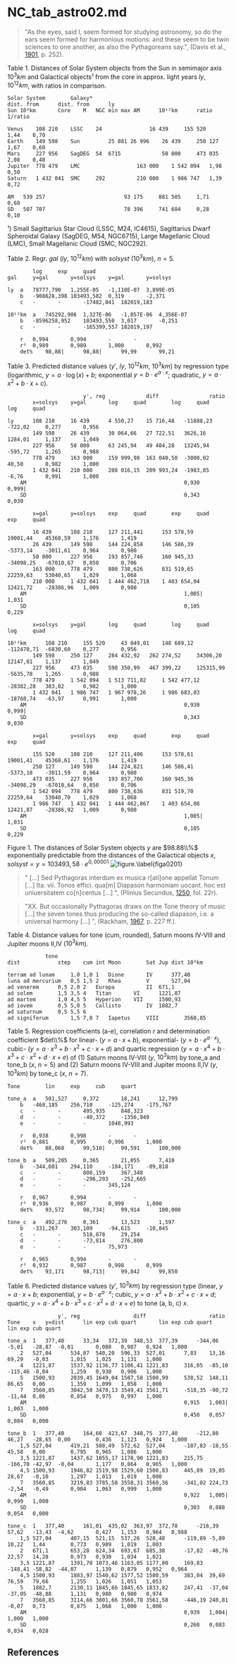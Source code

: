 # NC_tab_astro02.md

>"As the eyes, said I, seem formed for studying astronomy, so do the ears seem formed for harmonious motions: and these seem to be twin sciences to one another, as also the Pythagoreans say.", (Davis et al., [1901](), p. 252).

Table 1. Distances of Solar System objects from the Sun in semimajor axis $10^3 km$ and Galactical objects¹ from the core in approx. light years $ly$, $10^{12} km$, with ratios in comparison.
~~~
Solar System		Galaxy*								
dist. from		dist. from		ly					
Sun	10³km		Core	M	NGC	min	max	AM		10¹²km		ratio	1/ratio

Venus	 108 210 	LSSC	24				 16 439 	155 520 	1,44	0,70
Earth	 149 598 	Sun			25 881 26 996 	 26 439 	250 127 	1,67	0,60
Mars	 227 956 	SagDEG	54	6715			 50 000 	473 035 	2,08	0,48
Jupiter	 778 479 	LMC					 163 000 	1 542 094 	1,98	0,50
Saturn	 1 432 041 	SMC		292			 210 000 	1 986 747 	1,39	0,72

AM	 539 257 						 93 175 	881 505 	1,71	0,60
SD	 507 707 						 78 396 	741 684 	0,28	0,10
~~~
¹) Small Sagittarius Star Cloud (LSSC, M24, IC4615), Sagittarius Dwarf Spheroidal Galaxy (SagDEG, M54, NGC6715), Large Magellanic Cloud (LMC), Small Magellanic Cloud (SMC, NGC292).

Table 2. Regr. *gal* ($ly$, $10^{12}km$) with *solsyst* ($10^3km$), $n=5$.
~~~
		log		exp		quad	
gal		y=gal		y=solsys	y=gal		y=solsys

ly	a	78777,790	1,255E-05	-1,118E-07	3,899E-05
	b	-908628,398	103493,582	0,319		-2,371
	c	-		-		-17482,841	182019,183

10¹²km	a	745292,906	1,327E-06	-1,057E-06	4,356E-07
	b	-8596258,952	103493,550	3,017		-0,251
	c	-		-		-165399,557	182019,197

	r	0,994		0,994		-		-
	r²	0,989		0,989		1,000		0,992
	det%	98,88|		98,88|		99,99		99,21
~~~

Table 3. Predicted distance values ($y'$, $ly$, $10^{12}km$, $10^3km$) ​​by regression type (logarithmic, $y=a\cdot\log(x)+b$; exponential $y=b\cdot e^{a\cdot x}$; quadratic, $y=a\cdot x^2+b\cdot x+c$).
~~~
						y', reg				diff				ratio	
		x=solsys	y=gal		log		quad		log		quad		log		quad

ly	 	108 210 	16 439 	 	4 550,27 	15 716,48 	-11888,23	-722,02		0,277		0,956
	 	149 598 	26 439 	 	30 064,66 	27 722,51 	3626,16		1284,01		1,137		1,049
	 	227 956 	50 000 	 	63 245,94 	49 404,28 	13245,94	-595,72		1,265		0,988
	 	778 479 	163 000 	159 999,98 	163 040,50 	-3000,02	40,50		0,982		1,000
	 	1 432 041 	210 000 	208 016,15 	209 993,24 	-1983,85	-6,76		0,991		1,000
	AM													0,930		0,999|
	SD													0,343		0,030

		x=gal		y=solsys	exp		quad		exp		quad		exp		quad

	 	16 439 	 	108 210 	127 211,441 	 153 578,59 	19001,44	45368,59	1,176		1,419
	 	26 439 	 	149 598 	144 224,858 	 146 586,39 	-5373,14	-3011,61	0,964		0,980
	 	50 000 	 	227 956 	193 857,746 	 160 945,33 	-34098,25	-67010,67	0,850		0,706
	 	163 000 	778 479 	800 738,626 	 831 519,65 	22259,63	53040,65	1,029		1,068
	 	210 000 	1 432 041 	1 444 462,718 	 1 403 654,04 	12421,72	-28386,96	1,009		0,980
	AM													1,005|		1,031
	SD													0,105		0,229

		x=solsys	y=gal		log		quad		log		quad		log		quad

10¹²km	 	108 210 	155 520 	43 049,01 	 148 689,12 	-112470,71	-6830,60	0,277		0,956
	 	149 598 	250 127 	284 432,92 	 262 274,52 	34306,20	12147,81	1,137		1,049
	 	227 956 	473 035 	598 350,99 	 467 399,22 	125315,99	-5635,78	1,265		0,988
	 	778 479 	1 542 094 	1 513 711,82 	 1 542 477,12 	-28382,28	383,02		0,982		1,000
	 	1 432 041 	1 986 747 	1 967 978,26 	 1 986 683,03 	-18768,74	-63,97		0,991		1,000
	AM													0,930		0,999|
	SD													0,343		0,030

		x=gal		y=solsys	exp		quad		exp		quad		exp		quad

	 	155 520 	108 210 	127 211,406 	 153 578,61 	19001,41	45368,61	1,176		1,419
	 	250 127 	149 598 	144 224,821 	 146 586,41 	-5373,18	-3011,59	0,964		0,980
	 	473 035 	227 956 	193 857,706 	 160 945,36 	-34098,29	-67010,64	0,850		0,706
	 	1 542 094 	778 479 	800 738,636 	 831 519,70 	22259,64	53040,70	1,029		1,068
	 	1 986 747 	1 432 041 	1 444 462,867 	 1 403 654,08 	12421,87	-28386,92	1,009		0,980
	AM													1,005|		1,031
	SD													0,105		0,229
~~~

Figure 1. The distances of Solar System objects $y$ are $98.88\\%$ exponentially predictable from the distances of the Galactical objects $x$, $solsyst=y=103493,58\cdot e^{0,00001}$
![figure.\label{figa0201}](figa0201.jpg)

>" [...] Sed Pythagoras interdum ex musica r[ati]one appellat Tonum [...] Ita. vii. Tonos effici. qua[m] Diapason harmoniam uocant. hoc est uniuersitatem co[n]centus [...] ", (Plinius Secundus, [1250](), fol. 22r).

>"XX. But occasionally Pythagoras draws on the Tone theory of music [...] the seven tones thus producing the so-called diapason, i.e. a universal harmony […] ", (Rackham, [1967](), p. 227 ff.).


Table 4. Distance values for tone (cum, rounded), Saturn moons IV-VIII and Jupiter moons II,IV ($10^3km$).
~~~
			tone							
dist			step	cum	int	Moon		Sat	Jup	dist 10³km

terram ad lunam		1,0	1,0	1	Dione		IV		377,40
luna ad mercurium	0,5	1,5	2	Rhea		V		527,04
ad venerem		0,5	2,0	2	Europa			II	671,1
ad solem		1,5	3,5	4	Titan		VI		1221,87
ad martem		1,0	4,5	5	Hyperion	VII		1500,93
ad iovem		0,5	5,0	5	Callisto		IV	1882,7
ad saturnum		0,5	5,5	6					
ad signiferum		1,5	7,0	7	Iapetus		VIII		3560,85
~~~

Table 5. Regression coefficients (a-e), correlation $r$ and determination coefficient $det\\%$ for linear- ($y=a\cdot x+b$), exponential- ($y=b\cdot e^{a\cdot x}$), cubic- ($y=a\cdot x^3+b\cdot x^2+c\cdot x+d$) and quartic regression ($y=a\cdot x^4+b\cdot x^3+c\cdot x^2+d\cdot x+e$) of (1) Saturn moons IV-VIII ($y$, $10^3km$) by tone_a and tone_b ($x$, $n=5$) and (2) Saturn moons IV-VIII and Jupiter moons II,IV ($y$, $10^3km$) by tone_c ($x$, $n=7$).
~~~
Tone		lin		exp		cub		quart

tone_a	a	501,527		0,372		18,241		12,799
	b	-468,185	256,710		-125,274	-175,767
	c	-		-		495,935		848,323
	d	-		-		-40,372		-1356,949
	e	-		-		-		1048,993

	r	0,938		0,998		-		-
	r²	0,881		0,995		0,996		1,000
	det%	88,068		99,510|		99,591		100,000

tone_b	a	509,205		0,365		21,055		7,410
	b	-344,601	294,110		-184,171	-89,818
	c	-		-		808,159		367,348
	d	-		-		-296,293	-252,665
	e	-		-		-		345,124

	r	0,967		0,994		-		-
	r²	0,936		0,987		0,999		1,000
	det%	93,572		98,734|		99,914		100,000

tone_c	a	492,276		0,361		13,523		1,597
	b	-331,267	303,109		-94,615		-10,845
	c	-		-		518,878		29,254
	d	-		-		-73,814		276,800
	e	-		-		-		75,973

	r	0,965		0,994		-		-
	r²	0,932		0,987		0,998		0,999
	det%	93,171		98,713|		99,842		99,850
~~~

Table 6. Predicted distance values ($y'$, $10^3km$) ​​by regression type (linear, $y=a\cdot x+b$; exponential, $y=b\cdot e^{a\cdot x}$; cubic, $y=a\cdot x^3+b\cdot x^2+c\cdot x+d$; quartic, $y=a\cdot x^4+b\cdot x^3+c\cdot x^2+d\cdot x+e$) to tone (a, b, c) $x$.
~~~
				y', reg					diff					ratio			
Tone	x	y=dist		lin	exp	cub	quart		lin	exp	cub	quart		lin	exp	cub	quart

tone_a	1	377,40		33,34	372,39	348,53	377,39		-344,06	-5,01	-28,87	-0,01		0,088	0,987	0,924	1,000
	2	527,04		534,87	540,20	596,33	527,01		7,83	13,16	69,29	-0,03		1,015	1,025	1,131	1,000
	4	1221,87		1537,92	1136,77	1106,41	1221,83		316,05	-85,10	-115,46	-0,04		1,259	0,930	0,906	1,000
	5	1500,93		2039,45	1649,04	1587,58	1500,99		538,52	148,11	86,65	0,06		1,359	1,099	1,058	1,000
	7	3560,85		3042,50	3470,13	3549,41	3561,71		-518,35	-90,72	-11,44	0,86		0,854	0,975	0,997	1,000
	AM													0,915	1,003|	1,003	1,000
	SD													0,450	0,057	0,084	0,000

tone_b	1	377,40		164,60	423,67	348,75	377,40		-212,80	46,27	-28,65	0,00		0,436	1,123	0,924	1,000
	1,5	527,04		419,21	508,49	572,62	527,04		-107,83	-18,55	45,58	0,00		0,795	0,965	1,086	1,000
	3,5	1221,87		1437,62	1055,17	1178,90	1221,83		215,75	-166,70	-42,97	-0,04		1,177	0,864	0,965	1,000
	4,5	1500,93		1946,82	1519,98	1529,60	1500,83		445,89	19,05	28,67	-0,10		1,297	1,013	1,019	1,000
	7	3560,85		3219,83	3785,58	3558,31	3560,36		-341,02	224,73	-2,54	-0,49		0,904	1,063	0,999	1,000
	AM													0,922	1,005|	0,999	1,000
	SD													0,303	0,088	0,054	0,000

tone_c	1	377,40		161,01	435,02	363,97	372,78		-216,39	57,62	-13,43	-4,62		0,427	1,153	0,964	0,988
	1,5	527,04		407,15	521,15	537,26	528,48		-119,89	-5,89	10,22	1,44		0,773	0,989	1,019	1,003
	2	671,1		653,28	624,34	693,67	685,38		-17,82	-46,76	22,57	14,28		0,973	0,930	1,034	1,021
	3,5	1221,87		1391,70	1073,46	1163,05	1177,80		169,83	-148,41	-58,82	-44,07		1,139	0,879	0,952	0,964
	4,5	1500,93		1883,97	1540,62	1577,52	1580,59		383,04	39,69	76,59	79,66		1,255	1,026	1,051	1,053
	5	1882,7		2130,11	1845,66	1845,65	1833,82		247,41	-37,04	-37,05	-48,88		1,131	0,980	0,980	0,974
	7	3560,85		3114,66	3801,66	3560,78	3561,58		-446,19	240,81	-0,07	0,73		0,875	1,068	1,000	1,000
	AM													0,939	1,004|	1,000	1,000
	SD													0,260	0,083	0,034	0,028
~~~

## References

